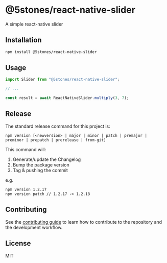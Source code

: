 # @5stones/react-native-slider

A simple react-native slider

## Installation

```sh
npm install @5stones/react-native-slider
```

## Usage

```js
import Slider from "@5stones/react-native-slider";

// ...

const result = await ReactNativeSlider.multiply(3, 7);
```

## Release

The standard release command for this project is:
```
npm version [<newversion> | major | minor | patch | premajor | preminor | prepatch | prerelease | from-git]
```

This command will:

1. Generate/update the Changelog
1. Bump the package version
1. Tag & pushing the commit


e.g.

```
npm version 1.2.17
npm version patch // 1.2.17 -> 1.2.18
```

## Contributing

See the [contributing guide](CONTRIBUTING.md) to learn how to contribute to the repository and the development workflow.

## License

MIT

